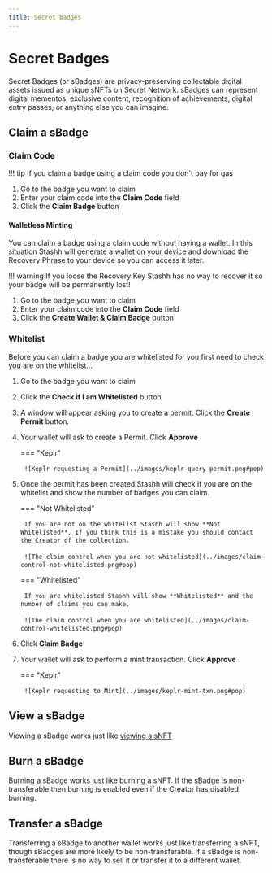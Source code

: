 ```yaml
---
title: Secret Badges
---
```


# Secret Badges

Secret Badges (or sBadges) are privacy-preserving collectable digital assets issued as unique sNFTs on Secret Network. sBadges can represent digital mementos, exclusive content, recognition of achievements, digital entry passes, or anything else you can imagine.

## Claim a sBadge

[](../images/claim-control-default.png#pop)

### Claim Code

!!! tip
    If you claim a badge using a claim code you don't pay for gas

1. Go to the badge you want to claim
2. Enter your claim code into the **Claim Code** field
3. Click the **Claim Badge** button

#### Walletless Minting

You can claim a badge using a claim code without having a wallet. In this situation Stashh will generate a wallet on your device and download the Recovery Phrase to your device so you can access it later.

!!! warning
    If you loose the Recovery Key Stashh has no way to recover it so your badge will be permanently lost!

1. Go to the badge you want to claim
2. Enter your claim code into the **Claim Code** field
3. Click the **Create Wallet & Claim Badge** button

### Whitelist

Before you can claim a badge you are whitelisted for you first need to check you are on the whitelist...

1. Go to the badge you want to claim
2. Click the **Check if I am Whitelisted** button
3. A window will appear asking you to create a permit. Click the **Create Permit** button.
4. Your wallet will ask to create a Permit. Click **Approve**

    === "Keplr"

        ![Keplr requesting a Permit](../images/keplr-query-permit.png#pop)

5. Once the permit has been created Stashh will check if you are on the whitelist and show the number of badges you can claim.

    === "Not Whitelisted"

        If you are not on the whitelist Stashh will show **Not Whitelisted**. If you think this is a mistake you should contact the Creator of the collection.

        ![The claim control when you are not whitelisted](../images/claim-control-not-whitelisted.png#pop)

    === "Whitelisted"

        If you are whitelisted Stashh will show **Whitelisted** and the number of claims you can make.

        ![The claim control when you are whitelisted](../images/claim-control-whitelisted.png#pop)

6. Click **Claim Badge**
7. Your wallet will ask to perform a mint transaction. Click **Approve**

    === "Keplr"

        ![Keplr requesting to Mint](../images/keplr-mint-txn.png#pop)

## View a sBadge

Viewing a sBadge works just like [viewing a sNFT](./view-your-nfts.md)

## Burn a sBadge

Burning a sBadge works just like burning a sNFT. If the sBadge is non-transferable then burning is enabled even if the Creator has disabled burning.

## Transfer a sBadge

Transferring a sBadge to another wallet works just like transferring a sNFT, though sBadges are more likely to be non-transferable. If a sBadge is non-transferable there is no way to sell it or transfer it to a different wallet.